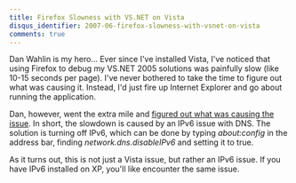 ```yaml
---
title: Firefox Slowness with VS.NET on Vista
disqus_identifier: 2007-06-firefox-slowness-with-vsnet-on-vista
comments: true
---
```


Dan Wahlin is my hero... Ever since I've installed Vista, I've noticed that using Firefox to debug my VS.NET 2005 solutions was painfully slow (like 10-15 seconds per page). I've never bothered to take the time to figure out what was causing it. Instead, I'd just fire up Internet Explorer and go about running the application.

Dan, however, went the extra mile and [figured out what was causing the issue][1]. In short, the slowdown is caused by an IPv6 issue with DNS. The solution is turning off IPv6, which can be done by typing *about:config* in the address bar, finding *network.dns.disableIPv6* and setting it to true.

As it turns out, this is not just a Vista issue, but rather an IPv6 issue. If you have IPv6 installed on XP, you'll like encounter the same issue.</p>

[1]:http://weblogs.asp.net/dwahlin/archive/2007/06/17/fixing-firefox-slowness-with-localhost-on-vista.aspx
